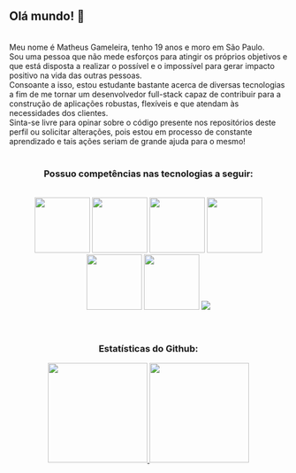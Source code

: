 ## Olá mundo! 👋

<br>
Meu nome é Matheus Gameleira, tenho 19 anos e moro em São Paulo. <br>
Sou uma pessoa que não mede esforços para atingir os próprios objetivos e que está disposta a realizar o possível e o impossível para gerar impacto positivo na vida das outras pessoas. <br>
Consoante a isso, estou estudante bastante acerca de diversas tecnologias a fim de me tornar um desenvolvedor full-stack capaz de contribuir para a construção de aplicações robustas, flexíveis e que atendam às necessidades dos clientes. <br>
Sinta-se livre para opinar sobre o código presente nos repositórios deste perfil ou solicitar alterações, pois estou em processo de constante aprendizado e tais ações seriam de grande ajuda para o mesmo!

<br>
<br>

<div align="center"> 
  
  <h3> <b> Possuo competências nas tecnologias a seguir: </b> </h3>
  <br>
  <img height=100px width=100px src="https://cdn.jsdelivr.net/gh/devicons/devicon@latest/icons/git/git-plain.svg" />
  <img height=100px width=100px src="https://cdn.jsdelivr.net/gh/devicons/devicon@latest/icons/nodejs/nodejs-original.svg" />
  <img height=100px width=100px src="https://cdn.jsdelivr.net/gh/devicons/devicon@latest/icons/javascript/javascript-original.svg" />
  <img height=100px width=100px src="https://cdn.jsdelivr.net/gh/devicons/devicon@latest/icons/html5/html5-original.svg" />
  <img height=100px width=100px src="https://cdn.jsdelivr.net/gh/devicons/devicon@latest/icons/css3/css3-original.svg" />
  <img height=100px width=100px src="https://cdn.jsdelivr.net/gh/devicons/devicon@latest/icons/c/c-original.svg" />
  <img src="https://cdn.jsdelivr.net/gh/devicons/devicon@latest/icons/postgresql/postgresql-original.svg" />
  
</div>

<br>
<br>
        
<div align="center">
<h3> <b> Estatísticas do Github: </b> </h3>
<a href="https://github.com/MatG31">
<img loading="lazy" height="180em" src="https://github-readme-stats.vercel.app/api/top-langs/?username=MatG31&layout=compact&langs_count=7&theme=dracula"/>
<img loading="lazy" height="180em" src="https://github-readme-stats.vercel.app/api?username=MatG31&show_icons=true&theme=dracula&include_all_commits=true&count_private=true"/>                    
</div>

